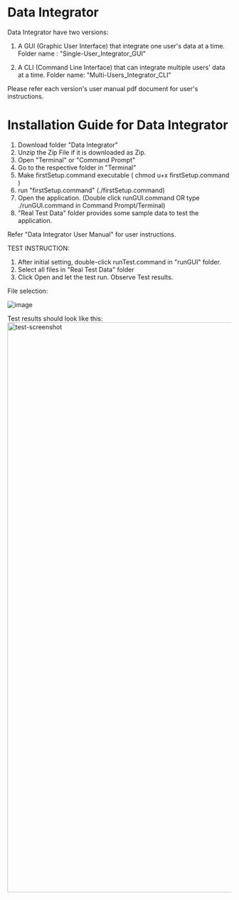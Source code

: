 # Data Integrator

Data Integrator have two versions:

1) A GUI (Graphic User Interface) that integrate one user's data at a time. 
Folder name : "Single-User_Integrator_GUI"

2) A CLI (Command Line Interface) that can integrate multiple users' data at a time.
Folder name: "Multi-Users_Integrator_CLI"

Please refer each version's user manual pdf document for user's instructions.

# Installation Guide for Data Integrator

1) Download folder "Data Integrator"
2) Unzip the Zip File if it is downloaded as Zip.
3) Open "Terminal" or "Command Prompt"
4) Go to the respective folder in "Terminal"
5) Make firstSetup.command executable ( chmod u+x firstSetup.command )
6) run "firstSetup.command" (./firstSetup.command)
7) Open the application. (Double click runGUI.command OR type ./runGUI.command in Command Prompt/Terminal)
8) "Real Test Data" folder provides some sample data to test the application.

Refer "Data Integrator User Manual" for user instructions.


TEST INSTRUCTION:

1) After initial setting, double-click runTest.command in "runGUI" folder.
2) Select all files in "Real Test Data" folder
3) Click Open and let the test run. Observe Test results.

File selection:

![image](https://user-images.githubusercontent.com/56809330/138410548-90ba4e8d-c157-4351-8b30-fb73bc8613a6.png)

Test results should look like this:
<img width="1280" alt="test-screenshot" src="https://user-images.githubusercontent.com/56809330/134832292-e2fb0781-f3d0-4c5d-b4bf-e72ee5dd984e.png">


